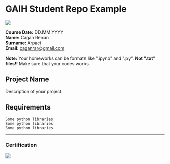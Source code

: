 # GAIH Student Repo Example
![](img/logo.png)

**Course Date:** DD.MM.YYYY  
**Name:** Cagan Renan  
**Surname:** Arpaci  
**Email:** caganrar@gmail.com  

**Note:** Your homeworks can be formats like ".ipynb" and ".py". **Not ".txt" files!!** Make sure that your codes works.  

## Project Name
Description of your project.

## Requirements
```
Some python libraries
Some python libraries
Some python libraries
```
---

### Certification
![](img/certificate_ex.png)

